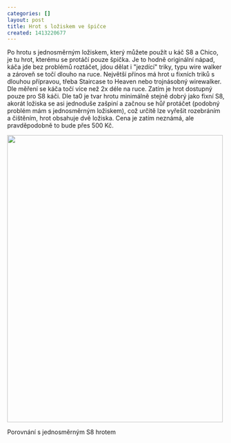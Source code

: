 ```yaml
---
categories: []
layout: post
title: Hrot s ložiskem ve špičce
created: 1413220677
---
```

<p>Po hrotu s jednosměrným ložiskem, který můžete použít u káč S8 a Chico, je tu hrot, kterému se protáčí pouze špička. Je to hodně originální nápad, káča jde bez problémů roztáčet, jdou dělat i "jezdící" triky, typu wire walker a zároveň se točí dlouho na ruce. Největší přínos má hrot u fixních triků s dlouhou přípravou, třeba Staircase to Heaven nebo trojnásobný wirewalker. Dle měření se káča točí více než 2x déle na ruce. Zatím je hrot dostupný pouze pro S8 káči. Dle ta0 je tvar hrotu minimálně stejně dobrý jako fixní S8, akorát ložiska se asi jednoduše zašpiní a začnou se hůř protáčet (podobný problém mám s jednosměrným ložiskem), což určitě lze vyřešit rozebráním a čištěním, hrot obsahuje dvě ložiska. Cena je zatím neznámá, ale pravděpodobně to bude přes 500 Kč.</p>

<p><img alt="" src="http://www.ta0.com/forum/index.php?action=dlattach;topic=3501.0;attach=1396;image" style="width: 500px; height: 667px;" /></p>

<p>Porovnání s jednosměrným S8 hrotem</p>

<p><img alt="" src="http://ta0.com/Button-n-String/tip-bearing-tip_comparison2.jpg" /></p>
